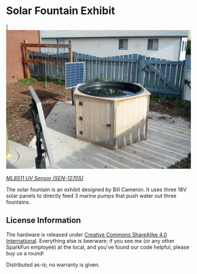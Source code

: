 Solar Fountain Exhibit
=========================

[![Solar Fountain](https://github.com/nseidle/Solar_Fountain/blob/master/Solar%20Fountain%20at%20WOW.jpg)

[*ML8511 UV Sensor (SEN-12705)*](https://www.sparkfun.com/products/12705)

The solar fountain is an exhibit designed by Bill Cameron. It uses three 18V solar panels to directly feed 3 marine pumps that push water out three fountains.
 
License Information
-------------------
The hardware is released under [Creative Commons ShareAlike 4.0 International](https://creativecommons.org/licenses/by-sa/4.0/).
Everything else is beerware; if you see me (or any other SparkFun employee) at the local, and you've found our code helpful, please buy us a round!

Distributed as-is; no warranty is given.